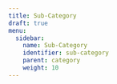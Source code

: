 ```yaml
---
title: Sub-Category
draft: true
menu:
  sidebar:
    name: Sub-Category
    identifier: sub-category
    parent: category
    weight: 10
---
```

